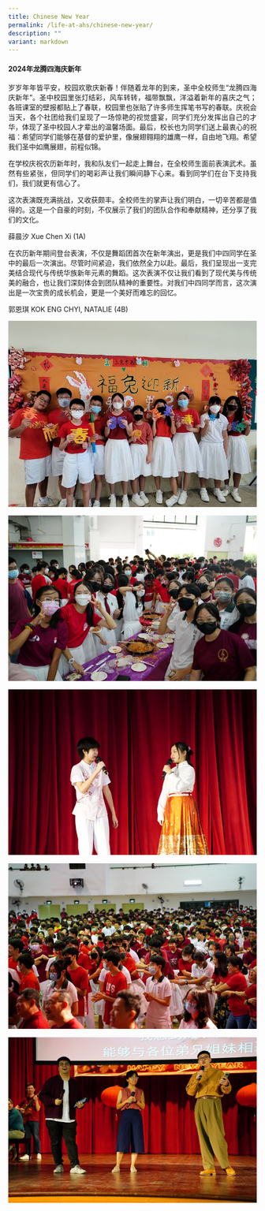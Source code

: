 ```yaml
---
title: Chinese New Year
permalink: /life-at-ahs/chinese-new-year/
description: ""
variant: markdown
---
```

#### 2024年龙腾四海庆新年

<p align="justify">
岁岁年年皆平安，校园欢歌庆新春！伴随着龙年的到来，圣中全校师生“龙腾四海庆新年”。圣中校园里张灯结彩，风车转转，福带飘飘，洋溢着新年的喜庆之气；各班课室的壁报都贴上了春联，校园里也张贴了许多师生挥笔书写的春联。庆祝会当天，各个社团给我们呈现了一场惊艳的视觉盛宴，同学们充分发挥出自己的才华，体现了圣中校园人才辈出的温馨场面。最后，校长也为同学们送上最衷心的祝福：希望同学们能够在基督的爱护里，像展翅翱翔的雄鹰一样，自由地飞翔。希望我们圣中如鹰展翅，前程似锦。</p>

<p align="justify">
在学校庆祝农历新年时，我和队友们一起走上舞台，在全校师生面前表演武术。虽然有些紧张，但同学们的喝彩声让我们瞬间静下心来。看到同学们在台下支持我们，我们就更有信心了。

   这次表演既充满挑战，又收获颇丰。全校师生的掌声让我们明白，一切辛苦都是值得的。这是一个自豪的时刻，不仅展示了我们的团队合作和奉献精神，还分享了我们的文化。

薛晨汐 Xue Chen Xi (1A)</p>

<p align="justify">
在农历新年期间登台表演，不仅是舞蹈团首次在新年演出，更是我们中四同学在圣中的最后一次演出。尽管时间紧迫，我们依然全力以赴。最后，我们呈现出一支完美结合现代与传统华族新年元素的舞蹈。这次表演不仅让我们看到了现代美与传统美的融合，也让我们深刻体会到团队精神的重要性。对我们中四同学而言，这次演出是一次宝贵的成长机会，更是一个美好而难忘的回忆。

郭恩琪 KOK ENG CHYI, NATALIE (4B)</p>



![](/images/Life%20at%20AHS/Chinese%20New%20Year/2023_CNY_01.jpg)

![](/images/Life%20at%20AHS/Chinese%20New%20Year/2023_CNY_02.jpg)

![](/images/Life%20at%20AHS/Chinese%20New%20Year/2023_CNY_03.jpg)

![](/images/Life%20at%20AHS/Chinese%20New%20Year/2023_CNY_04.jpg)

![](/images/Life%20at%20AHS/Chinese%20New%20Year/2023_CNY_05.jpg)